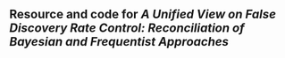 ## Resource and code for ***A Unified View on False Discovery Rate Control: Reconciliation of Bayesian and Frequentist Approaches***





